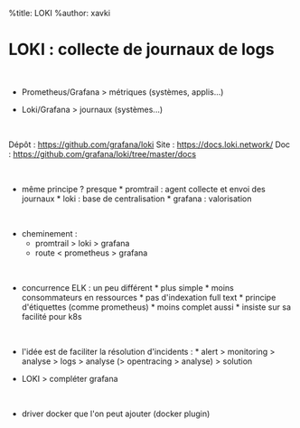 %title: LOKI
%author: xavki


# LOKI : collecte de journaux de logs


<br>


* Prometheus/Grafana > métriques (systèmes, applis...)


* Loki/Grafana > journaux (systèmes...)

<br>


Dépôt : https://github.com/grafana/loki
Site : https://docs.loki.network/
Doc : https://github.com/grafana/loki/tree/master/docs

<br>


* même principe ? presque
		* promtrail : agent collecte et envoi des journaux
		* loki : base de centralisation
		* grafana : valorisation

<br>


* cheminement :
	* promtrail > loki > grafana
	* route < prometheus > grafana

<br>


* concurrence ELK : un peu différent
		* plus simple
		* moins consommateurs en ressources
			* pas d'indexation full text
		* principe d'étiquettes (comme prometheus)
		* moins complet aussi
		* insiste sur sa facilité pour k8s

<br>


* l'idée est de faciliter la résolution d'incidents : 
		* alert > monitoring > analyse > logs > analyse (> opentracing > analyse) > solution

* LOKI > compléter grafana

<br>


* driver docker que l'on peut ajouter (docker plugin)


